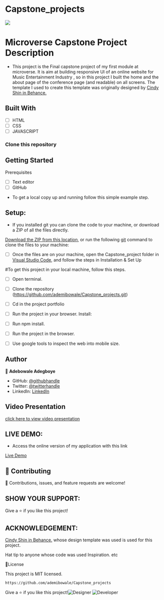 # Capstone_projects
![](https://img.shields.io/badge/Microverse-blueviolet)

# Microverse Capstone Project Description

- This project is the Final capstone project of my first module at microverse. It is aim at building responsive UI of an online website for  Music Entertainment Industry , so in this project I built the home and the about page of the conference page (and readable) on all screens.
The template I used to create this template was originally designed by [Cindy Shin in Behance.](https://www.behance.net/adagio07)

## Built With

- [ ] HTML
- [ ] CSS 
- [ ]  JAVASCRIPT

### Clone this repository

## Getting Started

Prerequisites

- [ ] Text editor
- [ ] GitHub

- To get a local copy up and running follow this simple example step.


## Setup:

- If you installed git you can clone the code to your machine, or download a ZIP of all the files directly.

[Download the ZIP from this location](https://github.com/ademibowale/Capstone_projects/archive/refs/heads/main.zip), or run the following [git](https://github.com/ademibowale/Capstone_projects.git) command to clone the files to your machine:

- [ ] Once the files are on your machine, open the Capstone_project folder in [Visual Studio Code](https://code.visualstudio.com/), and follow the steps in Installation & Set Up

#To get this project in your local machine, follow this steps.

- [ ] Open terminal.
- [ ] Clone the repository (https://github.com/ademibowale/Capstone_projects.git)

- [ ] Cd in the project portfolio
- [ ] Run the project in your browser.
Install:
- [ ] Run npm install.
- [ ] Run the project in the browser.
- [ ] Use google tools to inspect the web into mobile size.

## Author

👤 **Adebowale Adegboye**

- GitHub: [@githubhandle](https://github.com/ademibowale)
- Twitter: [@twitterhandle](https://twitter.com/Ademibowale1)
- LinkedIn: [LinkedIn](https://www.linkedin.com/in/adebowale-adegboye-143568221/)

## Video Presentation
[click here to view video presentation](https://www.loom.com/share/9e021de8f6484d2991e72f5c54adebfc)


## LIVE DEMO:

- Access the  online version of my application with this link

[Live Demo](https://ademibowale.github.io/Capstone_projects/)



## 🤝 Contributing

🤝 Contributions, issues, and feature requests are welcome!


## SHOW YOUR SUPPORT:

 Give a ⭐ if you like this project!

## ACKNOWLEDGEMENT:  

[Cindy Shin in Behance.](https://www.behance.net/adagio07) whose design template was used is used for this project.

 Hat tip to anyone whose code was used Inspiration. etc

📝License

This project is MIT licensed.
```
https://github.com/ademibowale/Capstone_projects

```

Give a ⭐️ if you like this project!![Designer](https://user-images.githubusercontent.com/92458236/180411981-c5091b79-d925-4db9-8334-5ce6c552d3b7.gif)
![Developer](https://user-images.githubusercontent.com/92458236/180412125-340ca564-a3fa-4f82-aa60-bc1e44529a91.gif)

